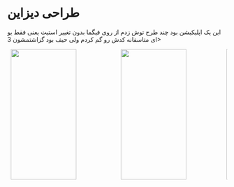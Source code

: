 # طراحی دیزاین
این یک اپلیکیشن بود چند طرح توش زدم از روی فیگما بدون تغییر استیت یعنی فقط یو ای متاسفانه کدش رو گم کردم ولی حیف بود گزاشتمشون 3>

<pre>
 <image src="Screenshot_۲۰۲۴-۰۱-۰۷-۰۴-۳۲-۲۸-۱۸۸_com.example.traingetx.jpg" width="150" height="300">            <image src="Screenshot_۲۰۲۴-۰۱-۰۷-۰۴-۳۲-۳۷-۷۰۶_com.example.traingetx.jpg" width="150" height="300">           <image src="Screenshot_۲۰۲۴-۰۱-۰۷-۰۴-۳۲-۴۳-۹۵۲_com.example.traingetx.jpg" width="150" height="300">         <image src="Screenshot_۲۰۲۴-۰۱-۰۷-۰۴-۳۲-۴۸-۱۴۸_com.example.traingetx.jpg" width="150" height="300">          <image src="Screenshot_۲۰۲۴-۰۱-۰۷-۰۴-۳۲-۵۶-۹۳۶_com.example.traingetx.jpg" width="150" height="300">          <image src="Screenshot_۲۰۲۴-۰۱-۰۷-۰۴-۳۳-۰۴-۲۶۶_com.example.traingetx.jpg" width="150" height="300">          <image src="Screenshot_۲۰۲۴-۰۱-۰۷-۰۴-۳۳-۱۳-۱۱۱_com.example.traingetx.jpg" width="150" height="300">          <image src="Screenshot_۲۰۲۴-۰۱-۰۷-۰۴-۳۳-۱۷-۰۴۸_com.example.traingetx.jpg" width="150" height="300">
</pre>
